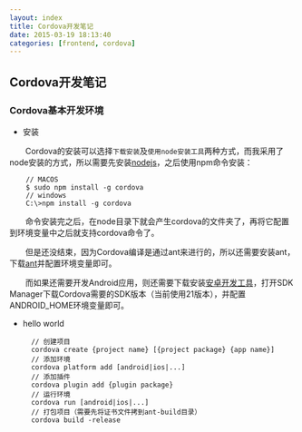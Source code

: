 ```yaml
---
layout: index
title: Cordova开发笔记
date: 2015-03-19 18:13:40
categories: [frontend, cordova]
---
```


Cordova开发笔记
---
### Cordova基本开发环境

* 安装

　　Cordova的安装可以选择`下载安装`及`使用node安装工具`两种方式，而我采用了node安装的方式，所以需要先安装[nodejs](https://nodejs.org "nodejs")，之后使用npm命令安装：

		// MACOS
		$ sudo npm install -g cordova
		// windows
		C:\>npm install -g cordova


　　命令安装完之后，在node目录下就会产生cordova的文件夹了，再将它配置到环境变量中之后就支持cordova命令了。

　　但是还没结束，因为Cordova编译是通过ant来进行的，所以还需要安装ant，下载[ant](http://ant.apache.org "ant")并配置环境变量即可。

　　而如果还需要开发Android应用，则还需要下载安装[安卓开发工具](http://developer.android.com/tools/help/adt.html "Android Development Tools")，打开SDK Manager下载Cordova需要的SDK版本（当前使用21版本），并配置ANDROID_HOME环境变量即可。

* hello world



		// 创建项目
		cordova create {project name} [{project package} {app name}]
		// 添加环境
		cordova platform add [android|ios|...]
		// 添加插件
		cordova plugin add {plugin package}
		// 运行环境
		cordova run [android|ios|...]
		// 打包项目（需要先将证书文件拷到ant-build目录）
		cordova build -release

